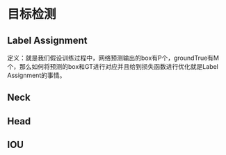 # 目标检测
## Label Assignment
定义：就是我们假设训练过程中，网络预测输出的box有P个，groundTrue有M个，那么如何将预测的box和GT进行对应并且给到损失函数进行优化就是Label Assignment的事情。

## Neck


## Head


## IOU

